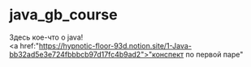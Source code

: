 # java_gb_course
Здесь кое-что о javа!  
<a href:"https://hypnotic-floor-93d.notion.site/1-Java-bb32ad5e3e724fbbbcb97d17fc4b9ad2">"конспект по первой паре"</a>
